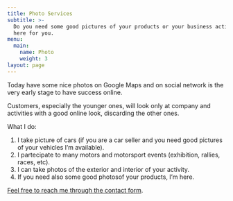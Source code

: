 ```yaml
---
title: Photo Services
subtitle: >-
  Do you need some good pictures of your products or your business activity? I’m
  here for you.
menu:
  main:
    name: Photo
    weight: 3
layout: page
---
```

Today have some nice photos on Google Maps and on social network is the very early stage to have success online.

Customers, especially the younger ones, will look only at company and activities with a good online look, discarding the other ones.

What I do:

1. I take picture of cars (if you are a car seller and you need good pictures of your vehicles I’m available).
2. I partecipate to many motors and motorsport events (exhibition, rallies, races, etc).
3. I can take photos of the exterior and interior of your activity.
4. If you need also some good photosof your products, I’m here.

[Feel free to reach me through the contact form](https://franzpisto.netlify.com/contact/).
